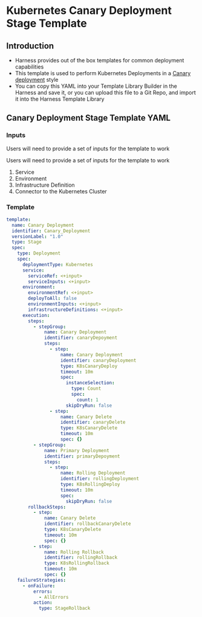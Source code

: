 # Kubernetes Canary Deployment Stage Template

## Introduction

- Harness provides out of the box templates for common deployment capabilities
- This template is used to perform Kubernetes Deployments in a [Canary deployment](https://developer.harness.io/docs/continuous-delivery/cd-deployments-category/deployment-concepts#canary-deployment) style
- You can copy this YAML into your Template Library Builder in the Harness and save it, or you can upload this file to a Git Repo, and import it into the Harness Template Library

## Canary Deployment Stage Template YAML

### Inputs

Users will need to provide a set of inputs for the template to work

Users will need to provide a set of inputs for the template to work

1. Service
2. Environment
3. Infrastructure Definition
4. Connector to the Kubernetes Cluster


### Template


```YAML
template:
  name: Canary Deployment
  identifier: Canary_Deployment
  versionLabel: "1.0"
  type: Stage
  spec:
    type: Deployment
    spec:
      deploymentType: Kubernetes
      service:
        serviceRef: <+input>
        serviceInputs: <+input>
      environment:
        environmentRef: <+input>
        deployToAll: false
        environmentInputs: <+input>
        infrastructureDefinitions: <+input>
      execution:
        steps:
          - stepGroup:
              name: Canary Deployment
              identifier: canaryDepoyment
              steps:
                - step:
                    name: Canary Deployment
                    identifier: canaryDeployment
                    type: K8sCanaryDeploy
                    timeout: 10m
                    spec:
                      instanceSelection:
                        type: Count
                        spec:
                          count: 1
                      skipDryRun: false
                - step:
                    name: Canary Delete
                    identifier: canaryDelete
                    type: K8sCanaryDelete
                    timeout: 10m
                    spec: {}
          - stepGroup:
              name: Primary Deployment
              identifier: primaryDepoyment
              steps:
                - step:
                    name: Rolling Deployment
                    identifier: rollingDeployment
                    type: K8sRollingDeploy
                    timeout: 10m
                    spec:
                      skipDryRun: false
        rollbackSteps:
          - step:
              name: Canary Delete
              identifier: rollbackCanaryDelete
              type: K8sCanaryDelete
              timeout: 10m
              spec: {}
          - step:
              name: Rolling Rollback
              identifier: rollingRollback
              type: K8sRollingRollback
              timeout: 10m
              spec: {}
    failureStrategies:
      - onFailure:
          errors:
            - AllErrors
          action:
            type: StageRollback
```


